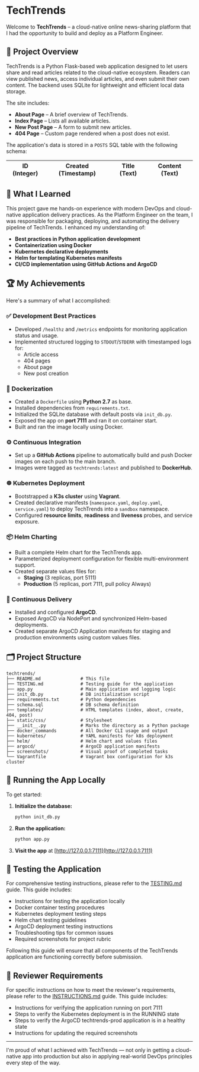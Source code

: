 # TechTrends

Welcome to **TechTrends** – a cloud-native online news-sharing platform that I had the opportunity to build and deploy as a Platform Engineer.

## 🚀 Project Overview

TechTrends is a Python Flask-based web application designed to let users share and read articles related to the cloud-native ecosystem. Readers can view published news, access individual articles, and even submit their own content. The backend uses SQLite for lightweight and efficient local data storage.

The site includes:

- **About Page** – A brief overview of TechTrends.
- **Index Page** – Lists all available articles.
- **New Post Page** – A form to submit new articles.
- **404 Page** – Custom page rendered when a post does not exist.

The application's data is stored in a `POSTS` SQL table with the following schema:

| ID (Integer) | Created (Timestamp) | Title (Text) | Content (Text) |
|--------------|----------------------|--------------|----------------|

## 🧠 What I Learned

This project gave me hands-on experience with modern DevOps and cloud-native application delivery practices. As the Platform Engineer on the team, I was responsible for packaging, deploying, and automating the delivery pipeline of TechTrends. I enhanced my understanding of:

- **Best practices in Python application development**
- **Containerization using Docker**
- **Kubernetes declarative deployments**
- **Helm for templating Kubernetes manifests**
- **CI/CD implementation using GitHub Actions and ArgoCD**

## 🏆 My Achievements

Here's a summary of what I accomplished:

### ✅ Development Best Practices

- Developed `/healthz` and `/metrics` endpoints for monitoring application status and usage.
- Implemented structured logging to `STDOUT`/`STDERR` with timestamped logs for:
  - Article access
  - 404 pages
  - About page
  - New post creation

### 🐳 Dockerization

- Created a `Dockerfile` using **Python 2.7** as base.
- Installed dependencies from `requirements.txt`.
- Initialized the SQLite database with default posts via `init_db.py`.
- Exposed the app on **port 7111** and ran it on container start.
- Built and ran the image locally using Docker.

### ⚙️ Continuous Integration

- Set up a **GitHub Actions** pipeline to automatically build and push Docker images on each push to the main branch.
- Images were tagged as `techtrends:latest` and published to **DockerHub**.

### ☸️ Kubernetes Deployment

- Bootstrapped a **K3s cluster** using **Vagrant**.
- Created declarative manifests (`namespace.yaml`, `deploy.yaml`, `service.yaml`) to deploy TechTrends into a `sandbox` namespace.
- Configured **resource limits**, **readiness** and **liveness** probes, and service exposure.

### 📦 Helm Charting

- Built a complete Helm chart for the TechTrends app.
- Parameterized deployment configuration for flexible multi-environment support.
- Created separate values files for:
  - **Staging** (3 replicas, port 5111)
  - **Production** (5 replicas, port 7111, pull policy Always)

### 🔁 Continuous Delivery

- Installed and configured **ArgoCD**.
- Exposed ArgoCD via NodePort and synchronized Helm-based deployments.
- Created separate ArgoCD Application manifests for staging and production environments using custom values files.

## 🗂️ Project Structure

```
techtrends/
├── README.md               # This file
├── TESTING.md              # Testing guide for the application
├── app.py                  # Main application and logging logic
├── init_db.py              # DB initialization script
├── requirements.txt        # Python dependencies
├── schema.sql              # DB schema definition
├── templates/              # HTML templates (index, about, create, 404, post)
├── static/css/             # Stylesheet
├── __init__.py             # Marks the directory as a Python package
├── docker_commands         # All Docker CLI usage and output
├── kubernetes/             # YAML manifests for k8s deployment
├── helm/                   # Helm chart and values files
├── argocd/                 # ArgoCD application manifests
├── screenshots/            # Visual proof of completed tasks
└── Vagrantfile             # Vagrant box configuration for k3s cluster
```

## 🏁 Running the App Locally

To get started:

1. **Initialize the database:**
   ```bash
   python init_db.py
   ```

2. **Run the application:**
   ```bash
   python app.py
   ```

3. **Visit the app** at [http://127.0.0.1:7111](http://127.0.0.1:7111)

## 🧪 Testing the Application

For comprehensive testing instructions, please refer to the [TESTING.md](TESTING.md) guide. This guide includes:

- Instructions for testing the application locally
- Docker container testing procedures
- Kubernetes deployment testing steps
- Helm chart testing guidelines
- ArgoCD deployment testing instructions
- Troubleshooting tips for common issues
- Required screenshots for project rubric

Following this guide will ensure that all components of the TechTrends application are functioning correctly before submission.

## 📸 Reviewer Requirements

For specific instructions on how to meet the reviewer's requirements, please refer to the [INSTRUCTIONS.md](INSTRUCTIONS.md) guide. This guide includes:

- Instructions for verifying the application running on port 7111
- Steps to verify the Kubernetes deployment is in the RUNNING state
- Steps to verify the ArgoCD techtrends-prod application is in a healthy state
- Instructions for updating the required screenshots

---

I'm proud of what I achieved with TechTrends — not only in getting a cloud-native app into production but also in applying real-world DevOps principles every step of the way.